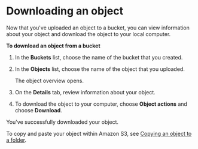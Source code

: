 # Downloading an object<a name="OpeningAnObject"></a>

Now that you've uploaded an object to a bucket, you can view information about your object and download the object to your local computer\.

**To download an object from a bucket**

1. In the **Buckets** list, choose the name of the bucket that you created\.

1. In the **Objects** list, choose the name of the object that you uploaded\.

   The object overview opens\.

1. On the **Details** tab, review information about your object\.

1. To download the object to your computer, choose **Object actions** and choose **Download**\.

You've successfully downloaded your object\.

To copy and paste your object within Amazon S3, see [Copying an object to a folder](CopyingAnObject.md)\.